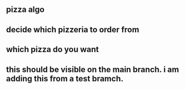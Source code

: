 ## pizza algo
## decide which pizzeria to order from
## which pizza do you want
## this should be visible on the main branch. i am adding this from a test bramch. 